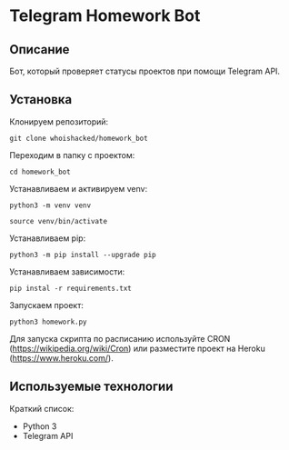 # Telegram Homework Bot
## Описание
Бот, который проверяет статусы проектов при помощи Telegram API.

## Установка
Клонируем репозиторий:
```
git clone whoishacked/homework_bot
```
Переходим в папку с проектом:
```
cd homework_bot
```
Устанавливаем и активируем venv:
```
python3 -m venv venv
```
```
source venv/bin/activate
```
Устанавливаем pip:
```
python3 -m pip install --upgrade pip
```
Устанавливаем зависимости:
```
pip instal -r requirements.txt
```
Запускаем проект:
```
python3 homework.py
```
Для запуска скрипта по расписанию используйте CRON (https://wikipedia.org/wiki/Cron) или разместите проект на Heroku (https://www.heroku.com/).

## Используемые технологии
Краткий список:
- Python 3
- Telegram API